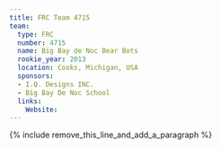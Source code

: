 ```yaml
---
title: FRC Team 4715
team:
  type: FRC
  number: 4715
  name: Big Bay de Noc Bear Bots
  rookie_year: 2013
  location: Cooks, Michigan, USA
  sponsors:
  - I.Q. Designs INC.
  - Big Bay De Noc School
  links:
    Website:
---
```


{% include remove_this_line_and_add_a_paragraph %}